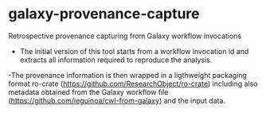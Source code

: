 # galaxy-provenance-capture
Retrospective provenance capturing from Galaxy workflow invocations


- The initial version of this tool starts from a workflow invocation id and extracts all information required to reproduce the analysis. 

-The provenance information is then wrapped in a ligthweight packaging format ro-crate (https://github.com/ResearchObject/ro-crate) including also metadata obtained from the Galaxy workflow file (https://github.com/ieguinoa/cwl-from-galaxy) and the input data.



